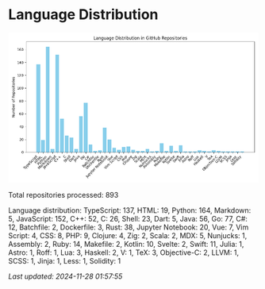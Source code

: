 # Language Distribution

![Language Distribution Chart](language_distribution_bar_chart.png)

Total repositories processed: 893

Language distribution:
TypeScript: 137, HTML: 19, Python: 164, Markdown: 5, JavaScript: 152, C++: 52, C: 26, Shell: 23, Dart: 5, Java: 56, Go: 77, C#: 12, Batchfile: 2, Dockerfile: 3, Rust: 38, Jupyter Notebook: 20, Vue: 7, Vim Script: 4, CSS: 8, PHP: 9, Clojure: 4, Zig: 2, Scala: 2, MDX: 5, Nunjucks: 1, Assembly: 2, Ruby: 14, Makefile: 2, Kotlin: 10, Svelte: 2, Swift: 11, Julia: 1, Astro: 1, Roff: 1, Lua: 3, Haskell: 2, V: 1, TeX: 3, Objective-C: 2, LLVM: 1, SCSS: 1, Jinja: 1, Less: 1, Solidity: 1


_Last updated: 2024-11-28 01:57:55_
